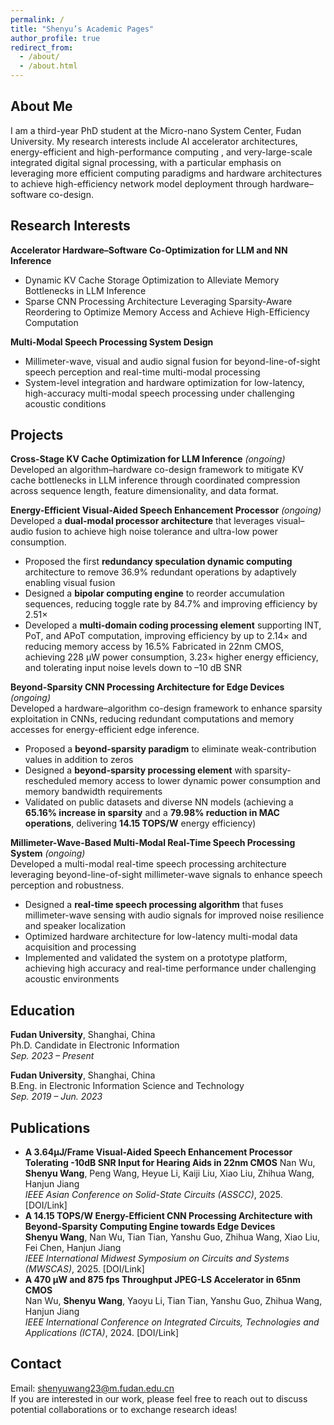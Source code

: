 ```yaml
---
permalink: /
title: "Shenyu’s Academic Pages"
author_profile: true
redirect_from: 
  - /about/
  - /about.html
---
```




About Me
------------------------
I am a third-year PhD student at the Micro-nano System Center, Fudan University.  My research interests include AI accelerator architectures, energy-efficient and high-performance computing , and very-large-scale integrated digital signal processing, with a particular emphasis on leveraging more efficient computing paradigms and hardware architectures to achieve high-efficiency network model deployment through hardware–software co-design. 



Research Interests
------------------------
**Accelerator Hardware–Software Co-Optimization for LLM and NN Inference**   

- Dynamic KV Cache Storage Optimization to Alleviate Memory Bottlenecks in LLM Inference 
- Sparse CNN Processing Architecture Leveraging Sparsity-Aware Reordering to Optimize Memory Access and Achieve High-Efficiency Computation 

**Multi-Modal Speech Processing System Design**   

- Millimeter-wave, visual and audio signal fusion for beyond-line-of-sight speech perception and real-time multi-modal processing 
- System-level integration and hardware optimization for low-latency, high-accuracy multi-modal speech processing under challenging acoustic conditions   



Projects
------------------------
**Cross-Stage KV Cache Optimization for LLM Inference** *(ongoing)*   
Developed an algorithm–hardware co-design framework to mitigate KV cache bottlenecks in LLM inference through coordinated compression across sequence length, feature dimensionality, and data format.  


**Energy-Efficient Visual-Aided Speech Enhancement Processor** *(ongoing)*  
Developed a **dual-modal processor architecture** that leverages visual–audio fusion to achieve high noise tolerance and ultra-low power consumption.  
- Proposed the first **redundancy speculation dynamic computing** architecture to remove 36.9% redundant operations by adaptively enabling visual fusion  
- Designed a **bipolar computing engine** to reorder accumulation sequences, reducing toggle rate by 84.7% and improving efficiency by 2.51×
- Developed a **multi-domain coding processing element** supporting INT, PoT, and APoT computation, improving efficiency by up to 2.14× and reducing memory access by 16.5%
Fabricated in 22nm CMOS, achieving 228 μW power consumption, 3.23× higher energy efficiency, and tolerating input noise levels down to –10 dB SNR



**Beyond-Sparsity CNN Processing Architecture for Edge Devices** *(ongoing)*   
Developed a hardware–algorithm co-design framework to enhance sparsity exploitation in CNNs, reducing redundant computations and memory accesses for energy-efficient edge inference.  
- Proposed a **beyond-sparsity paradigm** to eliminate weak-contribution values in addition to zeros   
- Designed a **beyond-sparsity processing element** with sparsity-rescheduled memory access to lower dynamic power consumption and memory bandwidth requirements  
- Validated on public datasets and diverse NN models (achieving a **65.16% increase in sparsity** and a **79.98% reduction in MAC operations**, delivering **14.15 TOPS/W** energy efficiency)

  

**Millimeter-Wave-Based Multi-Modal Real-Time Speech Processing System** *(ongoing)*    
Developed a multi-modal real-time speech processing architecture leveraging beyond-line-of-sight millimeter-wave signals to enhance speech perception and robustness.  
- Designed a **real-time speech processing algorithm** that fuses millimeter-wave sensing with audio signals for improved noise resilience and speaker localization
- Optimized hardware architecture for low-latency multi-modal data acquisition and processing
- Implemented and validated the system on a prototype platform, achieving high accuracy and real-time performance under challenging acoustic environments



Education 
------------------------
**Fudan University**, Shanghai, China    
Ph.D. Candidate in Electronic Information  
*Sep. 2023 – Present* 

**Fudan University**, Shanghai, China    
B.Eng. in Electronic Information Science and Technology  
*Sep. 2019 – Jun. 2023*  



Publications
------------------------
- **A 3.64μJ/Frame Visual-Aided Speech Enhancement Processor Tolerating -10dB SNR Input for Hearing Aids in 22nm CMOS**
  Nan Wu, **Shenyu Wang**, Peng Wang, Heyue Li, Kaiji Liu, Xiao Liu, Zhihua Wang, Hanjun Jiang  
  *IEEE Asian Conference on Solid-State Circuits (ASSCC)*, 2025. [DOI/Link]
- **A 14.15 TOPS/W Energy-Efficient CNN Processing Architecture with Beyond-Sparsity Computing Engine towards Edge Devices**  
  **Shenyu Wang**, Nan Wu, Tian Tian, Yanshu Guo, Zhihua Wang, Xiao Liu, Fei Chen, Hanjun Jiang  
  *IEEE International Midwest Symposium on Circuits and Systems (MWSCAS)*, 2025. [DOI/Link]  
- **A 470 μW and 875 fps Throughput JPEG-LS Accelerator in 65nm CMOS**  
  Nan Wu, **Shenyu Wang**, Yaoyu Li, Tian Tian, Yanshu Guo, Zhihua Wang, Hanjun Jiang  
  *IEEE International Conference on Integrated Circuits, Technologies and Applications (ICTA)*, 2024. [DOI/Link]  



Contact
------------------------
Email: shenyuwang23@m.fudan.edu.cn  
If you are interested in our work, please feel free to reach out to discuss potential collaborations or to exchange research ideas! 

